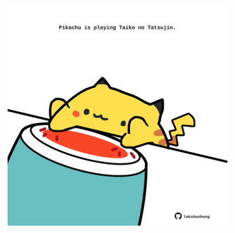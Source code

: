 <!-- built at 10/09/2021, 07:02:01 UTC -->
<p align="center">
  <img width="500" height="500" src="./ReadmeImage.svg">
</p>
